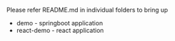Please refer README.md in individual folders to bring up
- demo - springboot application
- react-demo - react application